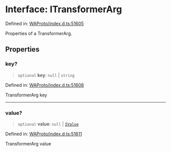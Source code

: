 # Interface: ITransformerArg

Defined in: [WAProto/index.d.ts:51605](https://github.com/Fokusdotid/bail/blob/dad8cbc7bd41e0c17126095b0fc017b92c3d85cf/WAProto/index.d.ts#L51605)

Properties of a TransformerArg.

## Properties

### key?

> `optional` **key**: `null` \| `string`

Defined in: [WAProto/index.d.ts:51608](https://github.com/Fokusdotid/bail/blob/dad8cbc7bd41e0c17126095b0fc017b92c3d85cf/WAProto/index.d.ts#L51608)

TransformerArg key

***

### value?

> `optional` **value**: `null` \| [`IValue`](../namespaces/TransformerArg/interfaces/IValue.md)

Defined in: [WAProto/index.d.ts:51611](https://github.com/Fokusdotid/bail/blob/dad8cbc7bd41e0c17126095b0fc017b92c3d85cf/WAProto/index.d.ts#L51611)

TransformerArg value
